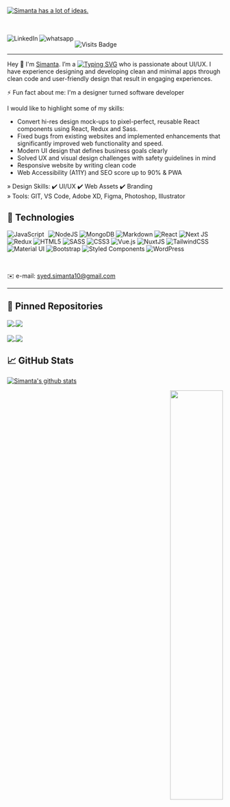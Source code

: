 [![Simanta has a lot of ideas.](https://github.com/syedsimanta03/syedsimanta03/raw/master/cover.gif)](https://designcoder.netlify.app/)



<br>
<br>


<a href="https://www.linkedin.com/in/syedsimanta03/">
  <img align="left" alt="LinkedIn" src="https://img.shields.io/badge/LinkedIn-0077B5?style=for-the-badge&logo=linkedin&logoColor=white" />
</a>

<a href="https://wa.me/%2B8801736781616?text=Hello%20There!" target="_blank" rel="noopener noreferrer">
  <img align="left" alt="whatsapp" src="https://img.shields.io/badge/WhatsApp-25D366?style=for-the-badge&logo=whatsapp&logoColor=white" />
</a>

![Visits Badge](https://badges.pufler.dev/visits/syedsimanta03/syedsimanta03)

------
Hey 👋 I'm [Simanta](http://designcoder.netlify.app). I’m a [![Typing SVG](https://readme-typing-svg.herokuapp.com?size=14&center=true&width=180&height=20&lines=Developer+and+Designer)](https://git.io/typing-svg) who is passionate about UI/UX. I have experience designing and developing clean and minimal apps through clean code and user-friendly design that result in engaging experiences.

 ⚡ Fun fact about me: I'm a designer turned software developer


I would like to highlight some of my skills:

- Convert hi-res design mock-ups to pixel-perfect, reusable React components using React, Redux and Sass.
- Fixed bugs from existing websites and implemented enhancements that significantly improved
web functionality and speed.
- Modern UI design that defines business goals clearly
- Solved UX and visual design challenges with safety guidelines in mind
- Responsive website by writing clean code
- Web Accessibility (A11Y) and SEO score up to 90% & PWA

» Design Skills: ✔️ UI/UX  ✔️ Web Assets ✔️ Branding
<br>
» Tools:  GIT, VS Code, Adobe XD, Figma, Photoshop, Illustrator

## 🧰 Technologies
<p>
  
<img alt="JavaScript" src="https://img.shields.io/badge/javascript-%23323330.svg?style=for-the-badge&logo=javascript&logoColor=%23F7DF1E" style="float: left; margin-right: 10px;"/>
<img alt="NodeJS" src="https://img.shields.io/badge/node.js-%2343853D.svg?style=for-the-badge&logo=node-dot-js&logoColor=white"/>
<img alt="MongoDB" src ="https://img.shields.io/badge/MongoDB-%234ea94b.svg?style=for-the-badge&logo=mongodb&logoColor=white"/>
<img alt="Markdown" src="https://img.shields.io/badge/markdown-%23000000.svg?style=for-the-badge&logo=markdown&logoColor=white"/>
<img alt="React" src="https://img.shields.io/badge/react-%2320232a.svg?style=for-the-badge&logo=react&logoColor=%2361DAFB"/>
<img alt="Next JS" src="https://img.shields.io/badge/nextjs-%23000000.svg?style=for-the-badge&logo=next.js&logoColor=white"/>
<img alt="Redux" src="https://img.shields.io/badge/redux-%23593d88.svg?style=for-the-badge&logo=redux&logoColor=white"/>
<img alt="HTML5" src="https://img.shields.io/badge/html5-%23E34F26.svg?style=for-the-badge&logo=html5&logoColor=white"/>
<img alt="SASS" src="https://img.shields.io/badge/SASS-hotpink.svg?style=for-the-badge&logo=SASS&logoColor=white"/>
<img alt="CSS3" src="https://img.shields.io/badge/css3-%231572B6.svg?style=for-the-badge&logo=css3&logoColor=white"/>
<img alt="Vue.js" src="https://img.shields.io/badge/vuejs-%2335495e.svg?style=for-the-badge&logo=vue-dot-js&logoColor=%234FC08D"/>
<img alt="NuxtJS" src="https://img.shields.io/badge/NuxtJS-black.svg?style=for-the-badge&logo=NuxtJS&logoColor=white"/>
<img alt="TailwindCSS" src="https://img.shields.io/badge/tailwindcss-%2338B2AC.svg?style=for-the-badge&logo=tailwind-css&logoColor=white"/>
 <img alt="Material UI" src="https://img.shields.io/badge/materialui-%230081CB.svg?style=for-the-badge&logo=material-ui&logoColor=white"/>
<img alt="Bootstrap" src="https://img.shields.io/badge/bootstrap-%23563D7C.svg?style=for-the-badge&logo=bootstrap&logoColor=white"/>
<img alt="Styled Components" src="https://img.shields.io/badge/styled--components-DB7093?style=for-the-badge&logo=styled-components&logoColor=white"/>
<img alt="WordPress" src="https://img.shields.io/badge/WordPress-%23117AC9.svg?style=for-the-badge&logo=WordPress&logoColor=white"/>
    
 </p>
 
  
<br>

✉️ e-mail: syed.simanta10@gmail.com
____
## 📌 Pinned Repositories 

<a href="https://github.com/syedsimanta03/Blockchain-JavaScript">
  <img align="center" src="https://github-readme-stats.vercel.app/api/pin/?username=syedsimanta03&repo=Blockchain-JavaScript&theme=radical" />
</a>

<a href="https://github.com/syedsimanta03/nextjs-takeoff">
  <img align="center" src="https://github-readme-stats.vercel.app/api/pin/?username=syedsimanta03&repo=nextjs-takeoff&theme=radical" />
</a>


<br>
<br>

<a href="https://github.com/syedsimanta03/instagram-clone">
  <img align="center" src="https://github-readme-stats.vercel.app/api/pin/?username=syedsimanta03&repo=instagram-clone&theme=radical" />
</a>
<a href="https://github.com/syedsimanta03/gatsby-shopify">
  <img align="center" src="https://github-readme-stats.vercel.app/api/pin/?username=syedsimanta03&repo=gatsby-shopify&theme=radical" />
</a>

## 📈 GitHub Stats

<p align = 'left'> 
<a href="https://github.com/anuraghazra/github-readme-stats">
  <img align="center" src="https://github-readme-stats.anuraghazra1.vercel.app/api?username=syedsimanta03&count_private=true&show_icons=true&include_all_commits=true&count_private=true&hide=stars,prs&theme=radical" alt="Simanta's github stats" />
  
</a>
  
  
</p>

<p align = 'right'> 

 <img width="49.5%" src="https://github-readme-streak-stats.herokuapp.com/?user=syedsimanta03&theme=ayu-mirage&hide_border=true" />
  
</p>



